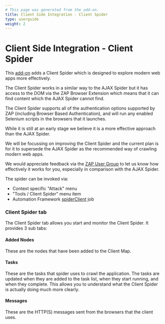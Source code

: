 ```yaml
---
# This page was generated from the add-on.
title: Client Side Integration - Client Spider
type: userguide
weight: 2
---
```


# Client Side Integration - Client Spider

This [add-on](/docs/desktop/addons/client-side-integration/) adds a Client Spider which is designed to explore modern web apps more effectively.


The Client Spider works in a similar way to the AJAX Spider but it has access to the DOM via the ZAP Browser Extension
which means that it can find content which the AJAX Spider cannot find.


The Client Spider supports all of the authentication options supported by ZAP (including Browser Based Authentication),
and will run any enabled Selenium scripts in the browsers that it launches.


While it is still at an early stage we believe it is a more effective approach than the AJAX Spider.


We will be focussing on improving the Client Spider and the current plan is for it to supersede the AJAX Spider
as the recommended way of crawling modern web apps.


We would appreciate feedback via the [ZAP User Group](https://groups.google.com/group/zaproxy-users)
to let us know how effectively it works for you, especially in comparison with the AJAX Spider.


The spider can be invoked via:

* Context specific "Attack" menu
* "Tools / Client Spider" menu item
* Automation Framework [spiderClient](/docs/desktop/addons/client-side-integration/automation/) job

### Client Spider tab

The Client Spider tab allows you start and monitor the Client Spider. It provides 3 sub tabs:

#### Added Nodes

These are the nodes that have been added to the Client Map.

#### Tasks

These are the tasks that spider uses to crawl the application. The tasks are updated when they are added to the task list, when they start running, and when they complete. This allows you to understand what the Client Spider is actually doing much more clearly.

#### Messages

These are the HTTP(S) messages sent from the browsers that the client uses.
